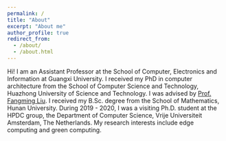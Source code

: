 ```yaml
---
permalink: /
title: "About"
excerpt: "About me"
author_profile: true
redirect_from: 
  - /about/
  - /about.html
---
```


Hi! I am an Assistant Professor at the School of Computer, Electronics and Information at Guangxi University. I received my PhD in computer architecture from the School of Computer Science and Technology, Huazhong University of Science and Technology. I was advised by <a href="https://fangmingliu.github.io/">Prof. Fangming Liu</a>. I received my B.Sc. degree from the School of Mathematics, Hunan University. During 2019 - 2020, I was a visiting Ph.D. student at the HPDC group, the Department of Computer Science, Vrije Universiteit Amsterdam, The Netherlands. My research interests include edge computing and green computing.
